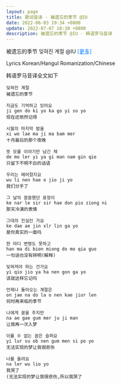 ```yaml
---
layout: page
title: 歌词音译 - 被遗忘的季节 @IU
date: 2022-06-03 19:34 +0800
update: 2022-07-07 10:30 +0800
description: 被遗忘的季节 @IU - 韩语罗马音译
---
```


被遗忘的季节 잊혀진 계절 @IU <a target="_blank" href="/special/song/" style="color: #0c82ff;">[更多]</a>

Lyrics Korean/Hangul Romanization/Chinese

韩语罗马音译全文如下

```
잊혀진 계절
被遗忘的季节

지금도 기억하고 있어요
ji gen do ki yo ka go yi so yo
现在还依然记得

시월의 마지막 밤을
xi wo lae ma ji ma bam mer
十月最后的那个夜晚

뜻 모를 이야기만 남긴 채
de mo ler yi ya gi man nam gin qie
只留下不明不白的话语

우리는 헤어졌지요
wu li nen hae o jio ji yo
我们分手了

그 날의 쓸쓸했던 표정이
ke nar le sir sir hae don pio ziong ni
那天冷漠的表情

그대의 진실인 가요
ke dae ae jin xlr lin ga yo
是你真实的一面吗

한 마디 변명도 못하고
han ma di bion miong do mo qia guo
一句话也没有辨明(解释)

잊혀져야 하는 건가요
yi qio jio ya ha nen gon ga yo
该就这样忘记吗

언제나 돌아오는 계절은
on jae na do la o nen kae jior len
何时再来临的季节

나에게 꿈을 주지만
na ae gae gum mer ju ji man
让我再一次入梦

이룰 수 없는 꿈은 슬퍼요
yi lur su ob nen gum men si po yo
无法实现的梦让我很悲伤

나를 울려요
na ler wu lio yo
我哭了
(无法实现的梦让我很悲伤,所以我哭了
```